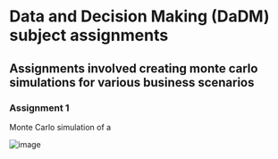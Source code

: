 # Data and Decision Making (DaDM) subject assignments

## Assignments involved creating monte carlo simulations for various business scenarios

### Assignment 1
Monte Carlo simulation of a 

![image](https://user-images.githubusercontent.com/53500810/203769453-92d3155f-c94d-47be-b0d7-e2e80e5fb873.png)

